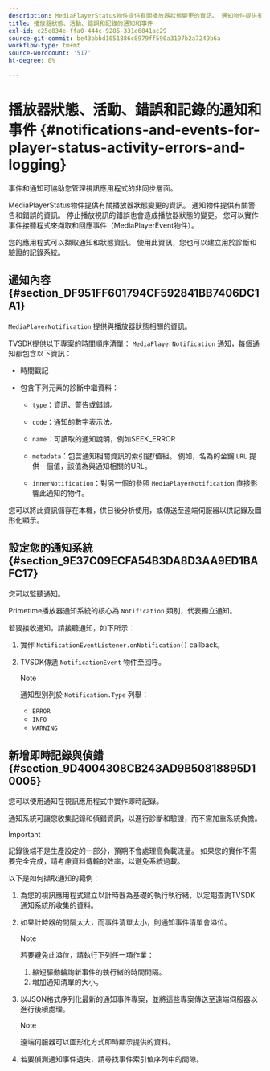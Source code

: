 ```yaml
---
description: MediaPlayerStatus物件提供有關播放器狀態變更的資訊。 通知物件提供有關警告和錯誤的資訊。 停止播放視訊的錯誤也會造成播放器狀態的變更。 您可以實作事件接聽程式來擷取和回應事件（MediaPlayerEvent物件）。
title: 播放器狀態、活動、錯誤和記錄的通知和事件
exl-id: c25e834e-ffa0-444c-9285-331e6841ac29
source-git-commit: be43bbbd1051886c8979ff590a3197b2a7249b6a
workflow-type: tm+mt
source-wordcount: '517'
ht-degree: 0%

---
```


# 播放器狀態、活動、錯誤和記錄的通知和事件 {#notifications-and-events-for-player-status-activity-errors-and-logging}

事件和通知可協助您管理視訊應用程式的非同步層面。

MediaPlayerStatus物件提供有關播放器狀態變更的資訊。 通知物件提供有關警告和錯誤的資訊。 停止播放視訊的錯誤也會造成播放器狀態的變更。 您可以實作事件接聽程式來擷取和回應事件（MediaPlayerEvent物件）。

您的應用程式可以擷取通知和狀態資訊。 使用此資訊，您也可以建立用於診斷和驗證的記錄系統。

## 通知內容 {#section_DF951FF601794CF592841BB7406DC1A1}

`MediaPlayerNotification` 提供與播放器狀態相關的資訊。

TVSDK提供以下專案的時間順序清單： `MediaPlayerNotification` 通知，每個通知都包含以下資訊：

* 時間戳記
* 包含下列元素的診斷中繼資料：

   * `type`：資訊、警告或錯誤。
   * `code`：通知的數字表示法。
   * `name`：可讀取的通知說明，例如SEEK_ERROR
   * `metadata`：包含通知相關資訊的索引鍵/值組。 例如，名為的金鑰 `URL` 提供一個值，該值為與通知相關的URL。

   * `innerNotification`：對另一個的參照 `MediaPlayerNotification` 直接影響此通知的物件。

您可以將此資訊儲存在本機，供日後分析使用，或傳送至遠端伺服器以供記錄及圖形化顯示。

## 設定您的通知系統 {#section_9E37C09ECFA54B3DA8D3AA9ED1BAFC17}

您可以監聽通知。

Primetime播放器通知系統的核心為 `Notification` 類別，代表獨立通知。

若要接收通知，請接聽通知，如下所示：

1. 實作 `NotificationEventListener.onNotification()` callback。
1. TVSDK傳遞 `NotificationEvent` 物件至回呼。

   >[!NOTE]
   >
   >通知型別列於 `Notification.Type` 列舉：

   * `ERROR`
   * `INFO`
   * `WARNING`

## 新增即時記錄與偵錯 {#section_9D4004308CB243AD9B50818895D10005}

您可以使用通知在視訊應用程式中實作即時記錄。

通知系統可讓您收集記錄和偵錯資訊，以進行診斷和驗證，而不需加重系統負擔。

>[!IMPORTANT]
>
>記錄後端不是生產設定的一部分，預期不會處理高負載流量。 如果您的實作不需要完全完成，請考慮資料傳輸的效率，以避免系統過載。

以下是如何擷取通知的範例：

1. 為您的視訊應用程式建立以計時器為基礎的執行執行緒，以定期查詢TVSDK通知系統所收集的資料。
1. 如果計時器的間隔太大，而事件清單太小，則通知事件清單會溢位。

   >[!NOTE]
   >
   >若要避免此溢位，請執行下列任一項作業：
   >
   >1. 縮短驅動輪詢新事件的執行緒的時間間隔。
   >1. 增加通知清單的大小。


1. 以JSON格式序列化最新的通知事件專案，並將這些專案傳送至遠端伺服器以進行後續處理。

   >[!NOTE]
   >
   >遠端伺服器可以圖形化方式即時顯示提供的資料。

1. 若要偵測通知事件遺失，請尋找事件索引值序列中的間隙。
